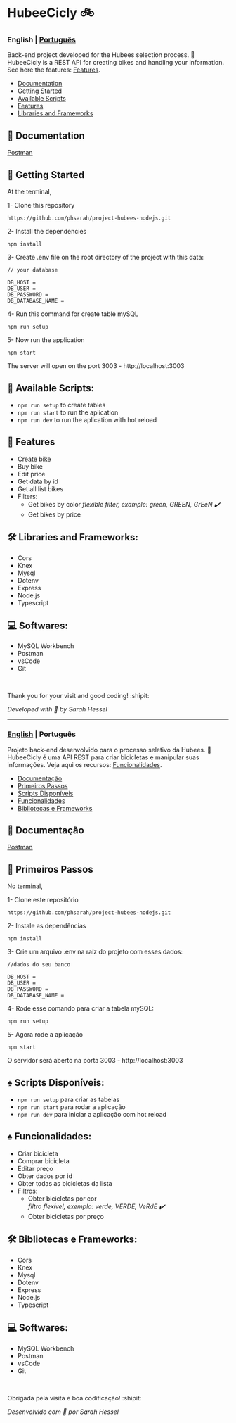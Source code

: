 # HubeeCicly 🚲 

<a id="en-readme"></a>
### English | [Português](#pt-readme)

Back-end project developed for the Hubees selection process. 🐝 \
HubeeCicly is a REST API for creating bikes and handling your information. See here the features: [Features](#features).

<a name="en-menu"></a>
- [Documentation](#documentacao)
- [Getting Started](#steps)
- [Available Scripts](#en-scripts)
- [Features](#features)
- [Libraries and Frameworks](#libs)


<a id="documentation"></a>
## 📙 Documentation
[Postman](Postman) <br/> 

<a id="steps"></a>
## :rocket: Getting Started

At the terminal,

1- Clone this repository
```
https://github.com/phsarah/project-hubees-nodejs.git
```
2- Install the dependencies
```
npm install
```
3- Create .env file on the root directory of the project with this data:
```
// your database

DB_HOST = 
DB_USER =
DB_PASSWORD = 
DB_DATABASE_NAME = 

```
4- Run this command for create table mySQL
```
npm run setup
```
5- Now run the application
```
npm start
```
The server will open on the port 3003 - http://localhost:3003

<a id="en-scripts"></a>
## :small_orange_diamond: Available Scripts:
* `npm run setup` to create tables
* `npm run start` to run the aplication
* `npm run dev` to run the aplication with hot reload

<a id="features"></a>
## :small_orange_diamond: Features

- Create bike
- Buy bike
- Edit price
- Get data by id
- Get all list bikes
- Filters:
    - Get bikes by color 
       *flexible filter, example: green, GREEN, GrEeN ✔️*
    - Get bikes by price

<a id="libs"></a>
## 🛠	Libraries and Frameworks:

- Cors
- Knex
- Mysql
- Dotenv
- Express
- Node.js
- Typescript

## 💻 Softwares:

- MySQL Workbench
- Postman
- vsCode
- Git

<br/>

Thank you for your visit and good coding! :shipit:

*Developed with :sparkling_heart:	 by Sarah Hessel*

-------
<a id="pt-readme"></a>
### [English](#en-readme) | Português

Projeto back-end desenvolvido para o processo seletivo da Hubees. 🐝 \
HubeeCicly é uma API REST para criar bicicletas e manipular suas informações. Veja aqui os recursos: [Funcionalidades](#funcionalidades).

<a name="pt-menu"></a>
- [Documentação](#documentacao)
- [Primeiros Passos](#passos)
- [Scripts Disponíveis](#pt-scripts)
- [Funcionalidades](#funcionalidades)
- [Bibliotecas e Frameworks](#bibliotecas)


<a id="documentacao"></a>
## 📙	Documentação
[Postman](Postman) <br/> 

<a id="passos"></a>
## :rocket:	Primeiros Passos

No terminal,

1- Clone este repositório
```
https://github.com/phsarah/project-hubees-nodejs.git
```
2- Instale as dependências
```
npm install
```
3- Crie um arquivo .env na raíz do projeto com esses dados:
```
//dados do seu banco

DB_HOST =
DB_USER =
DB_PASSWORD = 
DB_DATABASE_NAME = 

```
4- Rode esse comando para criar a tabela mySQL:
```
npm run setup
```
5- Agora rode a aplicação
```
npm start
```
O servidor será aberto na porta 3003 - http://localhost:3003

<a id="pt-scripts"></a>
## :spades:	Scripts Disponíveis:
* `npm run setup` para criar as tabelas
* `npm run start` para rodar a aplicação
* `npm run dev` para iniciar a aplicação com hot reload

<a id="funcionalidades"></a>
## :spades:	Funcionalidades:

- Criar bicicleta
- Comprar bicicleta
- Editar preço
- Obter dados por id
- Obter todas as bicicletas da lista
- Filtros:
     - Obter bicicletas por cor   
          *filtro flexível, exemplo: verde, VERDE, VeRdE ✔️*
     - Obter bicicletas por preço 

<a id="bibliotecas"></a>
## 🛠	Bibliotecas e Frameworks:

- Cors
- Knex
- Mysql
- Dotenv
- Express
- Node.js
- Typescript

## 💻 Softwares:

- MySQL Workbench
- Postman
- vsCode
- Git

<br/>

Obrigada pela visita e boa codificação! :shipit:

*Desenvolvido com :sparkling_heart:	por Sarah Hessel*
